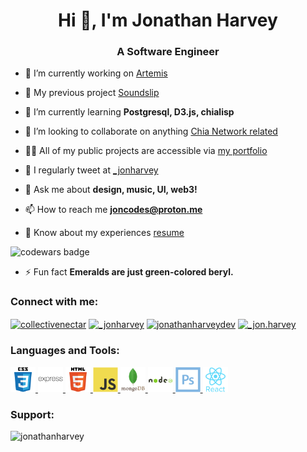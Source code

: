 <h1 align="center">Hi 👋, I'm Jonathan Harvey</h1>
<h3 align="center">A Software Engineer</h3>

- 🔭 I’m currently working on [Artemis](https://github.com/jonathananddaryll/artemis-crm)

- 🌱 My previous project [Soundslip](https://github.com/collectivenectar/soundslip)

- 🌱 I’m currently learning **Postgresql, D3.js, chialisp**

- 👯 I’m looking to collaborate on anything [Chia Network related](https://github.com/Chia-Network)

- 👨‍💻 All of my public projects are accessible via [my portfolio](https://jonathanharvey.netlify.app)

- 📝 I regularly tweet at [_jonharvey](https://twitter.com/_jonharvey)

- 💬 Ask me about **design, music, UI, web3!**

- 📫 How to reach me **joncodes@proton.me**

- 📄 Know about my experiences [resume](https://docs.google.com/document/d/1eDLc3Cijpr5nayA4IvgmJKlZ-ujiNWN9/edit?usp=sharing&ouid=107955105359192132591&rtpof=true&sd=true)

![codewars badge](https://www.codewars.com/users/collectivenectar/badges/large)

- ⚡ Fun fact **Emeralds are just green-colored beryl.**

<h3 align="left">Connect with me:</h3>
<p align="left">
<a href="https://codepen.io/collectivenectar" target="blank"><img align="center" src="https://raw.githubusercontent.com/rahuldkjain/github-profile-readme-generator/master/src/images/icons/Social/codepen.svg" alt="collectivenectar" height="30" width="40" /></a>
<a href="https://twitter.com/_jonharvey" target="blank"><img align="center" src="https://raw.githubusercontent.com/rahuldkjain/github-profile-readme-generator/master/src/images/icons/Social/twitter.svg" alt="_jonharvey" height="30" width="40" /></a>
<a href="https://linkedin.com/in/jonathanharveydev" target="blank"><img align="center" src="https://raw.githubusercontent.com/rahuldkjain/github-profile-readme-generator/master/src/images/icons/Social/linked-in-alt.svg" alt="jonathanharveydev" height="30" width="40" /></a>
<a href="https://instagram.com/_jon.harvey" target="blank"><img align="center" src="https://raw.githubusercontent.com/rahuldkjain/github-profile-readme-generator/master/src/images/icons/Social/instagram.svg" alt="_jon.harvey" height="30" width="40" /></a>
</p>

<h3 align="left">Languages and Tools:</h3>
<p align="left"> <a href="https://www.w3schools.com/css/" target="_blank" rel="noreferrer"> <img src="https://raw.githubusercontent.com/devicons/devicon/master/icons/css3/css3-original-wordmark.svg" alt="css3" width="40" height="40"/> </a> <a href="https://expressjs.com" target="_blank" rel="noreferrer"> <img src="https://raw.githubusercontent.com/devicons/devicon/master/icons/express/express-original-wordmark.svg" alt="express" width="40" height="40"/> </a> <a href="https://www.w3.org/html/" target="_blank" rel="noreferrer"> <img src="https://raw.githubusercontent.com/devicons/devicon/master/icons/html5/html5-original-wordmark.svg" alt="html5" width="40" height="40"/> </a> <a href="https://developer.mozilla.org/en-US/docs/Web/JavaScript" target="_blank" rel="noreferrer"> <img src="https://raw.githubusercontent.com/devicons/devicon/master/icons/javascript/javascript-original.svg" alt="javascript" width="40" height="40"/> </a> <a href="https://www.mongodb.com/" target="_blank" rel="noreferrer"> <img src="https://raw.githubusercontent.com/devicons/devicon/master/icons/mongodb/mongodb-original-wordmark.svg" alt="mongodb" width="40" height="40"/> </a> <a href="https://nodejs.org" target="_blank" rel="noreferrer"> <img src="https://raw.githubusercontent.com/devicons/devicon/master/icons/nodejs/nodejs-original-wordmark.svg" alt="nodejs" width="40" height="40"/> </a> <a href="https://www.photoshop.com/en" target="_blank" rel="noreferrer"> <img src="https://raw.githubusercontent.com/devicons/devicon/master/icons/photoshop/photoshop-line.svg" alt="photoshop" width="40" height="40"/> </a> <a href="https://reactjs.org/" target="_blank" rel="noreferrer"> <img src="https://raw.githubusercontent.com/devicons/devicon/master/icons/react/react-original-wordmark.svg" alt="react" width="40" height="40"/> </a> </p>

<h3 align="left">Support:</h3>
<p><a href="https://www.buymeacoffee.com/jonathanharvey"> <img align="left" src="https://cdn.buymeacoffee.com/buttons/v2/default-yellow.png" height="50" width="210" alt="jonathanharvey" /></a></p><br><br>

